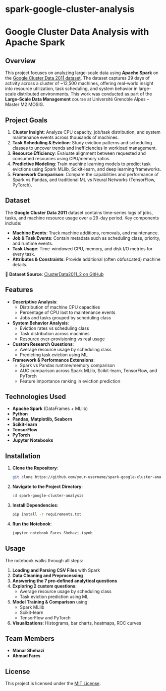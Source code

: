 # spark-google-cluster-analysis
# Google Cluster Data Analysis with Apache Spark

## Overview

This project focuses on analyzing large-scale data using **Apache Spark** on the [Google Cluster Data 2011 dataset](https://github.com/google/cluster-data). The dataset captures 29 days of activity across a cluster of ~12,500 machines, offering real-world insight into resource utilization, task scheduling, and system behavior in large-scale distributed environments. This work was conducted as part of the **Large-Scale Data Management** course at Université Grenoble Alpes – Master M2 MOSIG.

## Project Goals

1. **Cluster Insight**: Analyze CPU capacity, job/task distribution, and system maintenance events across thousands of machines.
2. **Task Scheduling & Eviction**: Study eviction patterns and scheduling classes to uncover trends and inefficiencies in workload management.
3. **Resource Efficiency**: Evaluate alignment between requested and consumed resources using CPU/memory ratios.
4. **Predictive Modeling**: Train machine learning models to predict task evictions using Spark MLlib, Scikit-learn, and deep learning frameworks.
5. **Framework Comparison**: Compare the capabilities and performance of Spark vs Pandas, and traditional ML vs Neural Networks (TensorFlow, PyTorch).

## Dataset

The **Google Cluster Data 2011** dataset contains time-series logs of jobs, tasks, and machine resource usage over a 29-day period. Key components include:

- **Machine Events**: Track machine additions, removals, and maintenance.
- **Job & Task Events**: Contain metadata such as scheduling class, priority, and runtime events.
- **Task Usage**: Time-windowed CPU, memory, and disk I/O metrics for every task.
- **Attributes & Constraints**: Provide additional (often obfuscated) machine details.

📁 **Dataset Source**: [ClusterData2011_2 on GitHub](https://github.com/google/cluster-data)

## Features

- **Descriptive Analysis**:
  - Distribution of machine CPU capacities
  - Percentage of CPU lost to maintenance events
  - Jobs and tasks grouped by scheduling class
- **System Behavior Analysis**:
  - Eviction rates vs scheduling class
  - Task distribution across machines
  - Resource over-provisioning vs real usage
- **Custom Research Questions**:
  - Average resource usage by scheduling class
  - Predicting task eviction using ML
- **Framework & Performance Extensions**:
  - Spark vs Pandas runtime/memory comparison
  - AUC comparison across Spark MLlib, Scikit-learn, TensorFlow, and PyTorch
  - Feature importance ranking in eviction prediction

## Technologies Used

- **Apache Spark** (DataFrames + MLlib)
- **Python**
- **Pandas, Matplotlib, Seaborn**
- **Scikit-learn**
- **TensorFlow**
- **PyTorch**
- **Jupyter Notebooks**

## Installation

1. **Clone the Repository**:
    ```bash
    git clone https://github.com/your-username/spark-google-cluster-analysis.git
    ```

2. **Navigate to the Project Directory**:
    ```bash
    cd spark-google-cluster-analysis
    ```

3. **Install Dependencies**:
    ```bash
    pip install -r requirements.txt
    ```

4. **Run the Notebook**:
    ```bash
    jupyter notebook Fares_Shehazi.ipynb
    ```

## Usage

The notebook walks through all steps:

1. **Loading and Parsing CSV Files** with Spark
2. **Data Cleaning and Preprocessing**
3. **Answering the 7 pre-defined analytical questions**
4. **Exploring 2 custom questions**:
   - Average resource usage by scheduling class
   - Task eviction prediction using ML
5. **Model Training & Comparison** using:
   - Spark MLlib
   - Scikit-learn
   - TensorFlow and PyTorch
6. **Visualizations**: Histograms, bar charts, heatmaps, ROC curves

## Team Members

- **Manar Shehazi**
- **Ahmad Fares**

## License

This project is licensed under the [MIT License](LICENSE).

